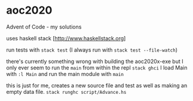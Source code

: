 # aoc2020
Advent of Code - my solutions

uses haskell stack [http://www.haskellstack.org]

run tests with  `stack test`  (I always run with `stack test --file-watch`)

there's currently something wrong with building the aoc2020x-exe but I only 
ever seem to run the `main` from within the repl
`stack ghci`
I load Main with `:l Main` and run the main module with `main`


this is just for me, creates a new source file and test as well as making an empty data file.
`stack runghc script/Advance.hs`
